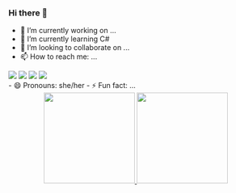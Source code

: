 ### Hi there 👋

- 🔭 I’m currently working on ...
- 🌱 I’m currently learning C#
- 👯 I’m looking to collaborate on ...
- 📫 How to reach me: ...
<div> 
<a href="https://www.linkedin.com/" target="_blank"><img src="https://img.shields.io/badge/-LinkedIn-%230077B5?style=for-the-badge&logo=linkedin&logoColor=white" target="_blank"></a> 
<a href = "mailto:pietra.pinheiro@aluno.senai.br"><img src="https://img.shields.io/badge/-Gmail-%23333?style=for-the-badge&logo=gmail&logoColor=white" target="_blank"></a>
 <a href="https://instagram.com/pietra_paz" target="_blank"><img src="https://img.shields.io/badge/-Instagram-%23E4405F?style=for-the-badge&logo=instagram&logoColor=white" target="_blank"></a>
  <a href="https://www.youtube.com/channel/UCHekKezp7pYrn5FIfoUWOXg" target="_blank"><img src="https://img.shields.io/badge/YouTube-FF0000?style=for-the-badge&logo=youtube&logoColor=white" target="_blank"></a>
</div>
- 😄 Pronouns: she/her
- ⚡ Fun fact: ...

<div align="center">
  
  <a href="https://github.com/piex19">
  <img height="180em" src="https://github-readme-stats.vercel.app/api?username=piex19&show_icons=true&theme=highcontrast&include_all_commits=true&count_private=true"/>
  <img height="180em" src="https://github-readme-stats.vercel.app/api/top-langs/?username=piex19&layout=compact&langs_count=7&theme=highcontrast"/>
</div>

  ##
